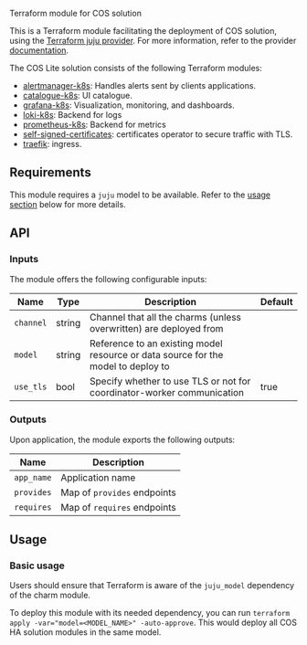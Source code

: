 Terraform module for COS solution

This is a Terraform module facilitating the deployment of COS solution, using the [Terraform juju provider](https://github.com/juju/terraform-provider-juju/). For more information, refer to the provider [documentation](https://registry.terraform.io/providers/juju/juju/latest/docs).

The COS Lite solution consists of the following Terraform modules:
- [alertmanager-k8s](https://github.com/canonical/alertmanager-k8s-operator): Handles alerts sent by clients applications.
- [catalogue-k8s](https://github.com/canonical/catalogue-k8s-operator/tree/main/terraform): UI catalogue.
- [grafana-k8s](https://github.com/canonical/grafana-k8s-operator): Visualization, monitoring, and dashboards.
- [loki-k8s](https://github.com/canonical/loki-k8s-operator/tree/main/terraform): Backend for logs
- [prometheus-k8s](https://github.com/canonical/prometheus-k8s-operator/tree/main/terraform/): Backend for metrics
- [self-signed-certificates](https://github.com/canonical/self-signed-certificates-operator): certificates operator to secure traffic with TLS.
- [traefik](https://github.com/canonical/traefik-k8s-operator/tree/main/terraform): ingress.

## Requirements

This module requires a `juju` model to be available. Refer to the [usage section](#usage) below for more details.

## API

### Inputs

The module offers the following configurable inputs:

| Name | Type | Description | Default |
|--|--|--|--|
| `channel` | string | Channel that all the charms (unless overwritten) are deployed from |
| `model` | string | Reference to an existing model resource or data source for the model to deploy to |
| `use_tls` | bool   | Specify whether to use TLS or not for coordinator-worker communication | true |

### Outputs

Upon application, the module exports the following outputs:

| Name       | Description                 |
|------------|-----------------------------|
| `app_name` | Application name            |
| `provides` | Map of `provides` endpoints |
| `requires` | Map of `requires` endpoints |

## Usage


### Basic usage

Users should ensure that Terraform is aware of the `juju_model` dependency of the charm module.

To deploy this module with its needed dependency, you can run `terraform apply -var="model=<MODEL_NAME>" -auto-approve`. This would deploy all COS HA solution modules in the same model.

